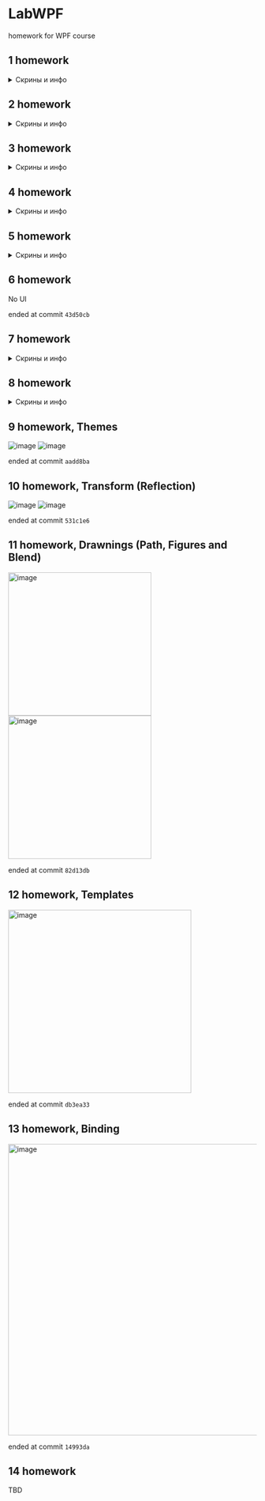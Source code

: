 # LabWPF
homework for WPF course

## 1 homework
<details>
<summary>Скрины и инфо</summary>
 
![image](https://github.com/elseD/LabWPF/assets/15214028/1d7f66cb-9a25-4fb3-a3b1-967ca0d1401b)

ended at commit `67f50ed`
</details>

## 2 homework
<details>
<summary>Скрины и инфо</summary>
 
<img width="283" alt="image" src="https://github.com/user-attachments/assets/fbacd2b2-1c81-43a6-bff9-f4a3ec124b01" />

ended at commit `faac72f`
</details>

## 3 homework
<details>
<summary>Скрины и инфо</summary>
 
<img width="590" alt="image" src="https://github.com/user-attachments/assets/66f595a7-5578-45dd-8a6b-ecaa2d4dd43f" />


ended at commit `a3ffc30`

**UPD** (`9cb4db6`):
Не заметила, что нужны обработчики. Добавила + обновила скрин лабораторной выше.

Спасибо :)
</details>

## 4 homework
<details>
<summary>Скрины и инфо</summary>
 
![image](https://github.com/user-attachments/assets/7a8c2d6e-a8af-45d2-85c3-c945628c2c5f)

![image](https://github.com/user-attachments/assets/038ac14c-073c-4345-8a4f-74d3d1171e13)


ended at commit `0d7077e`
</details>

## 5 homework
<details>
<summary>Скрины и инфо</summary>
 
Обязательная часть:

<img width="590" alt="image" src="https://github.com/user-attachments/assets/99ba40ab-43cd-4f2d-a526-3cf5bed0f0a7" />
<img width="590" alt="image" src="https://github.com/user-attachments/assets/758e1ab9-1296-49cd-91b5-4344a18ecc0d" />
<img width="470" alt="image" src="https://github.com/user-attachments/assets/b5f8e97d-cfa6-4d6d-9707-65d924a4af8e" />

ended at commit `41011d9`
</details>

## 6 homework
No UI

ended at commit `43d50cb`

## 7 homework
<details>
<summary>Скрины и инфо</summary>
 
<img width="590" alt="image" src="https://github.com/user-attachments/assets/e10f88d7-a7e5-4f60-a3dc-a0834fe14cd9" />
<img width="590" alt="image" src="https://github.com/user-attachments/assets/e0c4bf41-77a4-4650-a250-09d8fbffe19a" />

ended at commit `b3862ae`
</details>

## 8 homework
<details>
<summary>Скрины и инфо</summary>
 
![image](https://github.com/user-attachments/assets/891b8ead-60de-4a58-80fe-e00fdb275458)

ended at commit `4ac4862`
</details>

## 9 homework, Themes
![image](https://github.com/user-attachments/assets/a6080566-77bf-4355-9a8d-b2ec60d24ac3)
![image](https://github.com/user-attachments/assets/15cb9428-7c59-4526-86d9-46f29c411231)

ended at commit `aadd8ba`

## 10 homework, Transform (Reflection)
![image](https://github.com/user-attachments/assets/0d40e93d-d5e8-417d-b13b-7ec388a6b4f3)
![image](https://github.com/user-attachments/assets/04dabdeb-e7cb-4381-9ed8-69651f1243a6)

ended at commit `531c1e6`

## 11 homework, Drawnings (Path, Figures and Blend)
<img width="290" alt="image" src="https://github.com/user-attachments/assets/afb26a8b-6805-4f9c-809b-d3c4c20bbbfc" />
<img width="290" alt="image" src="https://github.com/user-attachments/assets/7306a630-b3ae-4357-b542-713a604e4de8" />

ended at commit `82d13db`

## 12 homework, Templates
<img width="371" alt="image" src="https://github.com/user-attachments/assets/78c99e4a-088a-4e6d-b589-9aae1b891c89" />

ended at commit `db3ea33`

## 13 homework, Binding
<img width="590" alt="image" src="https://github.com/user-attachments/assets/88d159c4-bc51-45e5-b9d9-5bf27f5dea25" />

ended at commit `14993da`

## 14 homework
TBD

